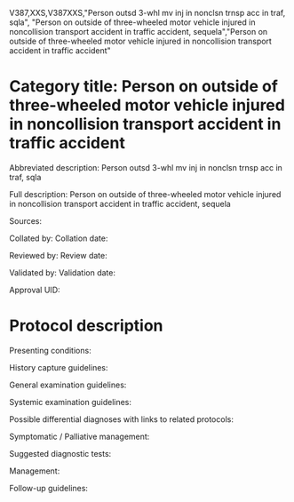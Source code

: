V387,XXS,V387XXS,"Person outsd 3-whl mv inj in nonclsn trnsp acc in traf, sqla", "Person on outside of three-wheeled motor vehicle injured in noncollision transport accident in traffic accident, sequela","Person on outside of three-wheeled motor vehicle injured in noncollision transport accident in traffic accident"
# Category title: Person on outside of three-wheeled motor vehicle injured in noncollision transport accident in traffic accident

Abbreviated description: Person outsd 3-whl mv inj in nonclsn trnsp acc in traf, sqla

Full description: Person on outside of three-wheeled motor vehicle injured in noncollision transport accident in traffic accident, sequela

Sources:

Collated by:
Collation date:

Reviewed by:
Review date:

Validated by:
Validation date:

Approval UID:

# Protocol description

Presenting conditions:

History capture guidelines:

General examination guidelines:

Systemic examination guidelines:

Possible differential diagnoses with links to related protocols:

Symptomatic / Palliative management:

Suggested diagnostic tests:

Management:

Follow-up guidelines:
